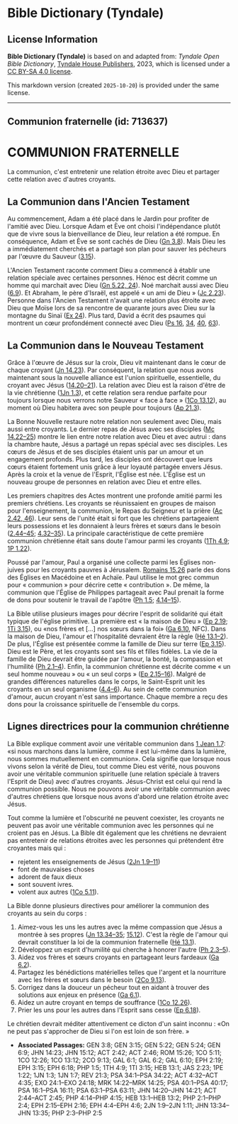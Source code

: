 # Bible Dictionary (Tyndale)

## License Information

**Bible Dictionary (Tyndale)** is based on and adapted from: _Tyndale Open Bible Dictionary_, [Tyndale House Publishers](https://tyndaleopenresources.com/), 2023, which is licensed under a [CC BY-SA 4.0 license](https://creativecommons.org/licenses/by-sa/4.0/legalcode.en).

This markdown version (created `2025-10-20`) is provided under the same license.



--------------------------------

## Communion fraternelle (id: 713637)

COMMUNION FRATERNELLE
=====================

La communion, c'est entretenir une relation étroite avec Dieu et partager cette relation avec d'autres croyants.

La Communion dans l'Ancien Testament
------------------------------------

Au commencement, Adam a été placé dans le Jardin pour profiter de l'amitié avec Dieu. Lorsque Adam et Ève ont choisi l'indépendance plutôt que de vivre sous la bienveillance de Dieu, leur relation a été rompue. En conséquence, Adam et Ève se sont cachés de Dieu ([Gn 3\.8](https://ref.ly/Gen3:8)). Mais Dieu les a immédiatement cherchés et a partagé son plan pour sauver les pécheurs par l'œuvre du Sauveur ([3\.15](https://ref.ly/Gen3:15)).

L'Ancien Testament raconte comment Dieu a commencé à établir une relation spéciale avec certaines personnes. Hénoc est décrit comme un homme qui marchait avec Dieu ([Gn 5\.22, 24](https://ref.ly/Gen5:22,Gen5:24)). Noé marchait aussi avec Dieu ([6\.9](https://ref.ly/Gen6:9)). Et Abraham, le père d'Israël, est appelé « un ami de Dieu » ([Jc 2\.23](https://ref.ly/Jas2:23)). Personne dans l'Ancien Testament n'avait une relation plus étroite avec Dieu que Moïse lors de sa rencontre de quarante jours avec Dieu sur la montagne du Sinaï ([Ex 24](https://ref.ly/Exod24:1-Exod24:18)). Plus tard, David a écrit des psaumes qui montrent un cœur profondément connecté avec Dieu ([Ps 16](https://ref.ly/Ps16:1-Ps16:11), [34](https://ref.ly/Ps34:1-Ps34:22), [40](https://ref.ly/Ps40:1-Ps40:17), [63](https://ref.ly/Ps63:1-Ps63:11)).

La Communion dans le Nouveau Testament
--------------------------------------

Grâce à l'œuvre de Jésus sur la croix, Dieu vit maintenant dans le cœur de chaque croyant ([Jn 14\.23](https://ref.ly/John14:23)). Par conséquent, la relation que nous avons maintenant sous la nouvelle alliance est l'union spirituelle, essentielle, du croyant avec Jésus ([14\.20–21](https://ref.ly/John14:20-John14:21)). La relation avec Dieu est la raison d'être de la vie chrétienne ([1Jn 1\.3](https://ref.ly/1John1:3)), et cette relation sera rendue parfaite pour toujours lorsque nous verrons notre Sauveur « face à face » ([1Co 13\.12](https://ref.ly/1Cor13:12)), au moment où Dieu habitera avec son peuple pour toujours ([Ap 21\.3](https://ref.ly/Rev21:3)).

La Bonne Nouvelle restaure notre relation non seulement avec Dieu, mais aussi entre croyants. Le dernier repas de Jésus avec ses disciples ([Mc 14\.22–25](https://ref.ly/Mark14:22-Mark14:25)) montre le lien entre notre relation avec Dieu et avec autrui : dans la chambre haute, Jésus a partagé un repas spécial avec ses disciples. Les cœurs de Jésus et de ses disciples étaient unis par un amour et un engagement profonds. Plus tard, les disciples ont découvert que leurs cœurs étaient fortement unis grâce à leur loyauté partagée envers Jésus. Après la croix et la venue de l'Esprit, l'Église est née. L'Église est un nouveau groupe de personnes en relation avec Dieu et entre elles.

Les premiers chapitres des Actes montrent une profonde amitié parmi les premiers chrétiens. Les croyants se réunissaient en groupes de maison pour l'enseignement, la communion, le Repas du Seigneur et la prière ([Ac 2\.42, 46](https://ref.ly/Acts2:42,Acts2:46)). Leur sens de l'unité était si fort que les chrétiens partageaient leurs possessions et les donnaient à leurs frères et sœurs dans le besoin ([2\.44–45](https://ref.ly/Acts2:44-Acts2:45); [4\.32–35](https://ref.ly/Acts4:32-Acts4:35)). La principale caractéristique de cette première communion chrétienne était sans doute l'amour parmi les croyants ([1Th 4\.9](https://ref.ly/1Thess4:9); [1P 1\.22](https://ref.ly/1Pet1:22)).

Poussé par l'amour, Paul a organisé une collecte parmi les Églises non\-juives pour les croyants pauvres à Jérusalem. [Romains 15\.26](https://ref.ly/Rom15:26) parle des dons des Églises en Macédoine et en Achaïe. Paul utilise le mot grec commun pour « communion » pour décrire cette « contribution ». De même, la communion que l'Église de Philippes partageait avec Paul prenait la forme de dons pour soutenir le travail de l'apôtre ([Ph 1\.5](https://ref.ly/Phil1:5); [4\.14–15](https://ref.ly/Phil4:14-Phil4:15)).

La Bible utilise plusieurs images pour décrire l'esprit de solidarité qui était typique de l'église primitive. La première est « la maison de Dieu » ([Ep 2\.19](https://ref.ly/Eph2:19); [1Ti 3\.15](https://ref.ly/1Tim3:15)), ou «nos frères et \[...] nos sœurs dans la foi» ([Ga 6\.10](https://ref.ly/Gal6:10), NFC). Dans la maison de Dieu, l'amour et l'hospitalité devraient être la règle ([Hé 13\.1–2](https://ref.ly/Heb13:1-Heb13:2)). De plus, l'Église est présentée comme la famille de Dieu sur terre ([Ep 3\.15](https://ref.ly/Eph3:15)). Dieu est le Père, et les croyants sont ses fils et filles fidèles. La vie de la famille de Dieu devrait être guidée par l'amour, la bonté, la compassion et l'humilité ([Ph 2\.1–4](https://ref.ly/Phil2:1-Phil2:4)). Enfin, la communion chrétienne est décrite comme « un seul homme nouveau » ou « un seul corps » ([Ep 2\.15–16](https://ref.ly/Eph2:15-Eph2:16)). Malgré de grandes différences naturelles dans le corps, le Saint\-Esprit unit les croyants en un seul organisme ([4\.4–6](https://ref.ly/Eph4:4-Eph4:6)). Au sein de cette communion d'amour, aucun croyant n'est sans importance. Chaque membre a reçu des dons pour la croissance spirituelle de l'ensemble du corps.

Lignes directrices pour la communion chrétienne
-----------------------------------------------

La Bible explique comment avoir une véritable communion dans [1 Jean 1\.7](https://ref.ly/1John1:7): «si nous marchons dans la lumière, comme il est lui\-même dans la lumière, nous sommes mutuellement en communion». Cela signifie que lorsque nous vivons selon la vérité de Dieu, tout comme Dieu est vérité, nous pouvons avoir une véritable communion spirituelle (une relation spéciale à travers l'Esprit de Dieu) avec d'autres croyants. Jésus\-Christ est celui qui rend la communion possible. Nous ne pouvons avoir une véritable communion avec d'autres chrétiens que lorsque nous avons d'abord une relation étroite avec Jésus.

Tout comme la lumière et l'obscurité ne peuvent coexister, les croyants ne peuvent pas avoir une véritable communion avec les personnes qui ne croient pas en Jésus. La Bible dit également que les chrétiens ne devraient pas entretenir de relations étroites avec les personnes qui prétendent être croyantes mais qui :

* rejetent les enseignements de Jésus ([2Jn 1\.9–11](https://ref.ly/2John1:9-2John1:11))
* font de mauvaises choses
* adorent de faux dieux
* sont souvent ivres.
* volent aux autres ([1Co 5\.11](https://ref.ly/1Cor5:11)).

La Bible donne plusieurs directives pour améliorer la communion des croyants au sein du corps :

1. Aimez\-vous les uns les autres avec la même compassion que Jésus a montrée à ses propres ([Jn 13\.34–35](https://ref.ly/John13:34-John13:35); [15\.12](https://ref.ly/John15:12)). C'est la règle de l'amour qui devrait constituer la loi de la communion fraternelle ([Hé 13\.1](https://ref.ly/Heb13:1)).
2. Développez un esprit d'humilité qui cherche à honorer l'autre ([Ph 2\.3–5](https://ref.ly/Phil2:3-Phil2:5)).
3. Aidez vos frères et sœurs croyants en partageant leurs fardeaux ([Ga 6\.2](https://ref.ly/Gal6:2)).
4. Partagez les bénédictions matérielles telles que l'argent et la nourriture avec les frères et sœurs dans le besoin ([2Co 9\.13](https://ref.ly/2Cor9:13)).
5. Corrigez dans la douceur un pécheur tout en aidant à trouver des solutions aux enjeux en présence ([Ga 6\.1](https://ref.ly/Gal6:1)).
6. Aidez un autre croyant en temps de souffrance ([1Co 12\.26](https://ref.ly/1Cor12:26)).
7. Prier les uns pour les autres dans l'Esprit sans cesse ([Ep 6\.18](https://ref.ly/Eph6:18)).

Le chrétien devrait méditer attentivement ce dicton d'un saint inconnu : «On ne peut pas s'approcher de Dieu si l'on est loin de son frère. »

* **Associated Passages:** GEN 3:8; GEN 3:15; GEN 5:22; GEN 5:24; GEN 6:9; JHN 14:23; JHN 15:12; ACT 2:42; ACT 2:46; ROM 15:26; 1CO 5:11; 1CO 12:26; 1CO 13:12; 2CO 9:13; GAL 6:1; GAL 6:2; GAL 6:10; EPH 2:19; EPH 3:15; EPH 6:18; PHP 1:5; 1TH 4:9; 1TI 3:15; HEB 13:1; JAS 2:23; 1PE 1:22; 1JN 1:3; 1JN 1:7; REV 21:3; PSA 34:1–PSA 34:22; ACT 4:32–ACT 4:35; EXO 24:1–EXO 24:18; MRK 14:22–MRK 14:25; PSA 40:1–PSA 40:17; PSA 16:1–PSA 16:11; PSA 63:1–PSA 63:11; JHN 14:20–JHN 14:21; ACT 2:44–ACT 2:45; PHP 4:14–PHP 4:15; HEB 13:1–HEB 13:2; PHP 2:1–PHP 2:4; EPH 2:15–EPH 2:16; EPH 4:4–EPH 4:6; 2JN 1:9–2JN 1:11; JHN 13:34–JHN 13:35; PHP 2:3–PHP 2:5

